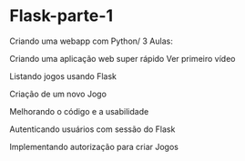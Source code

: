 # Flask-parte-1
 Criando uma webapp com Python/ 3
Aulas:

Criando uma aplicação web super rápido Ver primeiro vídeo


Listando jogos usando Flask

Criação de um novo Jogo

Melhorando o código e a usabilidade

Autenticando usuários com sessão do Flask

Implementando autorização para criar Jogos
